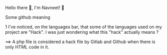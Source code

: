 Hello there 👋, I'm Navneet! 👨


Some github meaning

1 I've noticed, on the languages bar, that some of the languages used on my project are "Hack".
I was just wondering what this "hack" actually means ?

==> A php file is considered a hack file by Gitlab and Github when there is only HTML code in it.

<!--
**iamnavneetrajput/iamnavneetrajput** is a ✨ _special_ ✨ repository because its `README.md` (this file) appears on your GitHub profile.

Here are some ideas to get you started:

- 🔭 I’m currently working on ...
- 🌱 I’m currently learning ...
- 👯 I’m looking to collaborate on ...
- 🤔 I’m looking for help with ...
- 💬 Ask me about ...
- 📫 How to reach me: ...
- 😄 Pronouns: ...
- ⚡ Fun fact: ...
-->
